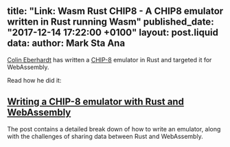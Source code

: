 title: "Link: Wasm Rust CHIP8 - A CHIP8 emulator written in Rust running Wasm"
published_date: "2017-12-14 17:22:00 +0100"
layout: post.liquid
data:
  author: Mark Sta Ana
---
[Colin Eberhardt](http://blog.scottlogic.com/ceberhardt/) has written a [CHIP-8](https://colineberhardt.github.io/wasm-rust-chip8/web/) emulator in Rust and targeted it for WebAssembly.

Read how he did it:

## [Writing a CHIP-8 emulator with Rust and WebAssembly](http://blog.scottlogic.com/2017/12/13/chip8-emulator-webassembly-rust.html)

The post contains a detailed break down of how to write an emulator, along with the challenges of sharing data between Rust and WebAssembly.
